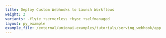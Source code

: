 ```yaml
---
title: Deploy Custom Webhooks to Launch Workflows
weight: 2
variants: -flyte +serverless +byoc +selfmanaged
layout: py_example
example_file: /external/unionai-examples/tutorials/serving_webhook/app.py
---
```

